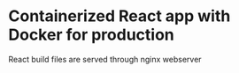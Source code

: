 # Containerized React app with Docker for production

React build files are served through nginx webserver
